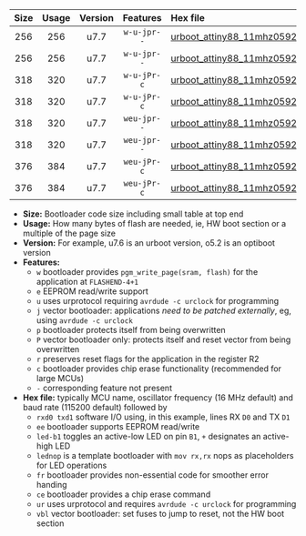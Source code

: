|Size|Usage|Version|Features|Hex file|
|:-:|:-:|:-:|:-:|:--|
|256|256|u7.7|`w-u-jpr--`|[urboot_attiny88_11mhz0592_230400bps_rxd7_txd6_led+b0_ur_vbl.hex](https://raw.githubusercontent.com/stefanrueger/urboot.hex/main/mcus/attiny88/fcpu_11mhz0592/230400_bps/urboot_attiny88_11mhz0592_230400bps_rxd7_txd6_led+b0_ur_vbl.hex)|
|256|256|u7.7|`w-u-jpr--`|[urboot_attiny88_11mhz0592_230400bps_rxd7_txd6_lednop_ur_vbl.hex](https://raw.githubusercontent.com/stefanrueger/urboot.hex/main/mcus/attiny88/fcpu_11mhz0592/230400_bps/urboot_attiny88_11mhz0592_230400bps_rxd7_txd6_lednop_ur_vbl.hex)|
|318|320|u7.7|`w-u-jPr-c`|[urboot_attiny88_11mhz0592_230400bps_rxd7_txd6_led+b0_fr_ce_ur_vbl.hex](https://raw.githubusercontent.com/stefanrueger/urboot.hex/main/mcus/attiny88/fcpu_11mhz0592/230400_bps/urboot_attiny88_11mhz0592_230400bps_rxd7_txd6_led+b0_fr_ce_ur_vbl.hex)|
|318|320|u7.7|`w-u-jPr-c`|[urboot_attiny88_11mhz0592_230400bps_rxd7_txd6_lednop_fr_ce_ur_vbl.hex](https://raw.githubusercontent.com/stefanrueger/urboot.hex/main/mcus/attiny88/fcpu_11mhz0592/230400_bps/urboot_attiny88_11mhz0592_230400bps_rxd7_txd6_lednop_fr_ce_ur_vbl.hex)|
|318|320|u7.7|`weu-jpr--`|[urboot_attiny88_11mhz0592_230400bps_rxd7_txd6_ee_led+b0_ur_vbl.hex](https://raw.githubusercontent.com/stefanrueger/urboot.hex/main/mcus/attiny88/fcpu_11mhz0592/230400_bps/urboot_attiny88_11mhz0592_230400bps_rxd7_txd6_ee_led+b0_ur_vbl.hex)|
|318|320|u7.7|`weu-jpr--`|[urboot_attiny88_11mhz0592_230400bps_rxd7_txd6_ee_lednop_ur_vbl.hex](https://raw.githubusercontent.com/stefanrueger/urboot.hex/main/mcus/attiny88/fcpu_11mhz0592/230400_bps/urboot_attiny88_11mhz0592_230400bps_rxd7_txd6_ee_lednop_ur_vbl.hex)|
|376|384|u7.7|`weu-jPr-c`|[urboot_attiny88_11mhz0592_230400bps_rxd7_txd6_ee_led+b0_fr_ce_ur_vbl.hex](https://raw.githubusercontent.com/stefanrueger/urboot.hex/main/mcus/attiny88/fcpu_11mhz0592/230400_bps/urboot_attiny88_11mhz0592_230400bps_rxd7_txd6_ee_led+b0_fr_ce_ur_vbl.hex)|
|376|384|u7.7|`weu-jPr-c`|[urboot_attiny88_11mhz0592_230400bps_rxd7_txd6_ee_lednop_fr_ce_ur_vbl.hex](https://raw.githubusercontent.com/stefanrueger/urboot.hex/main/mcus/attiny88/fcpu_11mhz0592/230400_bps/urboot_attiny88_11mhz0592_230400bps_rxd7_txd6_ee_lednop_fr_ce_ur_vbl.hex)|

- **Size:** Bootloader code size including small table at top end
- **Usage:** How many bytes of flash are needed, ie, HW boot section or a multiple of the page size
- **Version:** For example, u7.6 is an urboot version, o5.2 is an optiboot version
- **Features:**
  + `w` bootloader provides `pgm_write_page(sram, flash)` for the application at `FLASHEND-4+1`
  + `e` EEPROM read/write support
  + `u` uses urprotocol requiring `avrdude -c urclock` for programming
  + `j` vector bootloader: applications *need to be patched externally*, eg, using `avrdude -c urclock`
  + `p` bootloader protects itself from being overwritten
  + `P` vector bootloader only: protects itself and reset vector from being overwritten
  + `r` preserves reset flags for the application in the register R2
  + `c` bootloader provides chip erase functionality (recommended for large MCUs)
  + `-` corresponding feature not present
- **Hex file:** typically MCU name, oscillator frequency (16 MHz default) and baud rate (115200 default) followed by
  + `rxd0 txd1` software I/O using, in this example, lines RX `D0` and TX `D1`
  + `ee` bootloader supports EEPROM read/write
  + `led-b1` toggles an active-low LED on pin `B1`, `+` designates an active-high LED
  + `lednop` is a template bootloader with `mov rx,rx` nops as placeholders for LED operations
  + `fr` bootloader provides non-essential code for smoother error handing
  + `ce` bootloader provides a chip erase command
  + `ur` uses urprotocol and requires `avrdude -c urclock` for programming
  + `vbl` vector bootloader: set fuses to jump to reset, not the HW boot section
